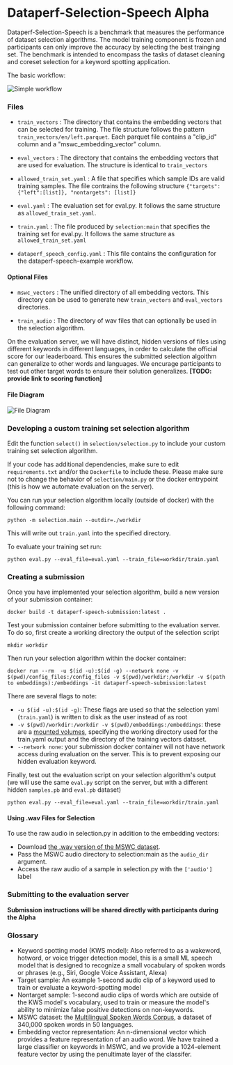 # Dataperf-Selection-Speech Alpha
Dataperf-Selection-Speech is a benchmark that measures the performance of dataset selection algorithms. The model training component is frozen and participants can only improve the accuracy by selecting the best trainging set. The benchmark is intended to encompass the tasks of dataset cleaning and coreset selection for a keyword spotting application.

The basic workflow:

![Simple workflow](https://docs.google.com/drawings/d/e/2PACX-1vSlVN0uRWKySxu2ghuRhori-YxnQG859kg7zxan9xKXwarb1lQkRw9qVlnsOGEDqeVImxIplBvPDe5O/pub?w=635&h=416)

### Files

* `train_vectors` : The directory that contains the embedding vectors that can be selected for training. The file structure follows the pattern `train_vectors/en/left.parquet`. Each parquet file contains a "clip_id" column and a "mswc_embedding_vector" column.

* `eval_vectors` : The directory that contains the embedding vectors that are used for evaluation. The structure is identical to `train_vectors`

* `allowed_train_set.yaml` : A file that specifies which sample IDs are valid training samples. The file contrains the following structure `{"targets": {"left":[list]}, "nontargets": [list]}`

* `eval.yaml` : The evaluation set for eval.py. It follows the same structure as `allowed_train_set.yaml`.
* `train.yaml` : The file produced by `selection:main` that specifies the training set for eval.py.  It follows the same structure as `allowed_train_set.yaml`

* `dataperf_speech_config.yaml` : This file contains the configuration for the dataperf-speech-example workflow.

#### Optional Files

* `mswc_vectors` : The unified directory of all embedding vectors. This directory can be used to generate new `train_vectors` and `eval_vectors` directories.

* `train_audio` : The directory of wav files that can optionally be used in the selection algorithm.

On the evaluation server, we will have distinct, hidden versions of files using different keywords in different languages, in order to calculate the official score for our leaderboard. This ensures the submitted selection algoithm can generalize to other words and languages. We encurage participants to test out other target words to ensure their solution generalizes. **[TODO: provide link to scoring function]**

#### File Diagram
![File Diagram](https://docs.google.com/drawings/d/e/2PACX-1vS2OAQYU6T4E2FB0lvkW3kf4nGLfbVNAjQm0wXA0XwSy6g9hDOH8BivPg9GW4NdSIDvFRhhg-LtyE2H/pub?w=960&h=720)

### Developing a custom training set selection algorithm

Edit the function `select()` in `selection/selection.py` to include your custom training set selection algorithm. 

If your code has additional dependencies, make sure to edit `requirements.txt` and/or the `Dockerfile` to include these.  Please make sure not to change the behavior of `selection/main.py` or the docker entrypoint (this is how we automate evaluation on the server).

You can run your selection algorithm locally (outside of docker) with the following command:

```
python -m selection.main --outdir=./workdir
```

This will write out `train.yaml` into the specified directory.

To evaluate your training set run:

```
python eval.py --eval_file=eval.yaml --train_file=workdir/train.yaml
```

### Creating a submission

Once you have implemented your selection algorithm, build a new version of your submission container:

```
docker build -t dataperf-speech-submission:latest .
```

Test your submission container before submitting to the evaluation server. To do so, first create a working directory the output of the selection script

```
mkdir workdir
```

Then run your selection algorithm within the docker container:

```
docker run --rm  -u $(id -u):$(id -g) --network none -v $(pwd)/config_files:/config_files -v $(pwd)/workdir:/workdir -v $(path to embeddings):/embeddings -it dataperf-speech-submission:latest
```

There are several flags to note:

* `-u $(id -u):$(id -g)`: These flags are used so that the selection yaml (`train.yaml`) is written to disk as the user instead of as root 
* `-v $(pwd)/workdir:/workdir -v $(pwd)/embeddings:/embeddings`: these are a [mounted volumes](https://docs.docker.com/storage/volumes/), specifying the working directory used for the train.yaml output and the directory of the training vectors dataset.
* `--network none`: your submission docker container will not have network access during evaluation on the server. This is to prevent exposing our hidden evaluation keyword. 

Finally, test out the evaluation script on your selection algorithm's output (we will use the same `eval.py` script on the server, but with a different hidden `samples.pb` and `eval.pb` dataset)

```
python eval.py --eval_file=eval.yaml --train_file=workdir/train.yaml
```

#### Using .wav Files for Selection

To use the raw audio in selection.py in addition to the embedding vectors:

* Download [the .wav version of the MSWC dataset](TODO).
* Pass the MSWC audio directory to selection:main as the `audio_dir` argument.
* Access the raw audio of a sample in selection.py with the `['audio']` label

### Submitting to the evaluation server
**Submission instructions will be shared directly with participants during the Alpha**


### Glossary

* Keyword spotting model (KWS model): Also referred to as a wakeword, hotword, or voice trigger detection model, this is a small ML speech model that is designed to recognize a small vocabulary of spoken words or phrases (e.g., Siri, Google Voice Assistant, Alexa)
* Target sample: An example 1-second audio clip of a keyword used to train or evaluate a keyword-spotting model
* Nontarget sample: 1-second audio clips of words which are outside of the KWS model's vocabulary, used to train or measure the model's ability to minimize false positive detections on non-keywords.
* MSWC dataset: the [Multilingual Spoken Words Corpus](https://mlcommons.org/words), a dataset of 340,000 spoken words in 50 languages.
* Embedding vector representation: An n-dimensional vector which provides a feature representation of an audio word. We have trained a large classifier on keywords in MSWC, and we provide a 1024-element feature vector by using the penultimate layer of the classifer. 
<!-- Other embeddings, such as [wav2vec2](https://huggingface.co/docs/transformers/model_doc/wav2vec2) are also available **[TODO: we may provide a flag for users to select which embedding they wish to use for training and evaluation, or we may restrict to only one embedding - TBD]** -->